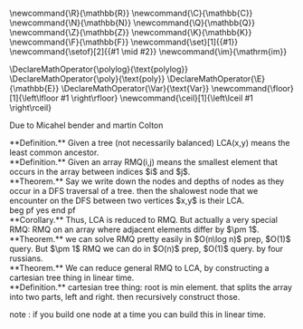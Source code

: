 \newcommand{\R}{\mathbb{R}}
\newcommand{\C}{\mathbb{C}}
\newcommand{\N}{\mathbb{N}}
\newcommand{\Q}{\mathbb{Q}}
\newcommand{\Z}{\mathbb{Z}}
\newcommand{\K}{\mathbb{K}}
\newcommand{\F}{\mathbb{F}}
\newcommand{\set}[1]{\{#1\}}
\newcommand{\setof}[2]{\{#1 \mid #2\}}
\newcommand{\im}{\mathrm{im}}

\DeclareMathOperator{\polylog}{\text{polylog}}
\DeclareMathOperator{\poly}{\text{poly}}
\DeclareMathOperator{\E}{\mathbb{E}}
\DeclareMathOperator{\Var}{\text{Var}}
\newcommand{\floor}[1]{\left\lfloor #1 \right\rfloor}
\newcommand{\ceil}[1]{\left\lceil #1 \right\rceil}



Due to Micahel bender and martin Colton

<div class="defn envbox">**Definition.**
Given a tree (not necessarily balanced) LCA(x,y) means the least
common ancestor. 
</div>

<div class="defn envbox">**Definition.**
Given an array RMQ(i,j) means the smallest element that occurs in
the array between indices $i$ and $j$.
</div>

<div class="thm envbox">**Theorem.**
Say we write down the nodes and depths of nodes as they occur in
a DFS traversal of a tree. then the shalowest node that we
encounter on the DFS between two vertices $x,y$ is their LCA.
</div>
beg pf yes
end pf

<div class="cor envbox">**Corollary.**
Thus, LCA is reduced to RMQ. But actually a very special RMQ:
RMQ on an array where adjacent elements differ by $\pm 1$.
</div>

<div class="thm envbox">**Theorem.**
we can solve RMQ pretty easily in $O(n\log n)$ prep, $O(1)$
query.
But $\pm 1$ RMQ we can do in $O(n)$ prep, $O(1)$ query.
by four russians.
</div>

<div class="thm envbox">**Theorem.**
We can reduce general RMQ to LCA, by constructing a cartesian
tree thing in linear time.
</div>

<div class="defn envbox">**Definition.**
cartesian tree thing: 
root is min element. that splits the array into two parts, left
and right. then recursively construct those. 

note : if you build one node at a time you can build this in
linear time.
</div>


